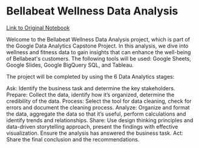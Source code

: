 # Bellabeat Wellness Data Analysis

[Link to Original Notebook](https://www.kaggle.com/code/dieegogutierrez/google-data-analytics-capstone-project-bellabeat)

Welcome to the Bellabeat Wellness Data Analysis project, which is part of the Google Data Analytics Capstone Project. In this analysis, we dive into wellness and fitness data to gain insights that can enhance the well-being of Bellabeat's customers. The following tools will be used: Google Sheets, Google Slides, Google BigQuery SQL, and Tableau.

The project will be completed by using the 6 Data Analytics stages:

Ask: Identify the business task and determine the key stakeholders.
Prepare: Collect the data, identify how it’s organized, determine the credibility of the data.
Process: Select the tool for data cleaning, check for errors and document the cleaning process.
Analyze: Organize and format the data, aggregate the data so that it’s useful, perform calculations and identify trends and relationships.
Share: Use design thinking principles and data-driven storytelling approach, present the findings with effective visualization. Ensure the analysis has answered the business task.
Act: Share the final conclusion and the recommendations.
